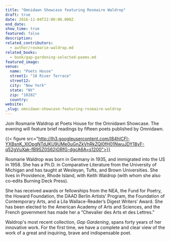 ```yaml
---
title: "Omnidawn Showcase featuring Rosmaire Waldrop"
draft: true
date: 2016-11-04T22:00:00.000Z
end_date:
show_time: true
featured: false
description:
related_contributors:
  - author/rosmarie-waldrop.md
related_books:
  - book/gap-gardening-selected-poems.md
featured_image: 
venue:
  name: "Poets House"
  street1: "10 River Terrace"
  street12:
  city: "New York"
  state: "NY"
  zip: "10282"
  country:
website:
_slug: omnidawn-showcase-featuring-rosmaire-waldrop
---
```


Join Rosmarie Waldrop at Poets House for the Omnidawn Showcase. The evening will feature brief readings by fifteen poets published by Omnidawn.

{{< figure src="http://lh3.googleusercontent.com/I84hlCFl-YXBsnK_XlOpgNTdJKU9UMe0uGnZkVhRkZQI0fH01NwuJDY18yF-q52gVuXak-fB9SZ0S62jGRfG-dgcA6A=s1200">}}
<!-- Waldrop.jpg>}} -->

Rosmarie Waldrop was born in Germany in 1935, and immigrated into the US in 1958\. She has a Ph.D. in Comparative Literature from the University of Michigan and has taught at Wesleyan, Tufts, and Brown Universities. She lives in Providence, Rhode Island, with Keith Waldrop (with whom she also co-edits Burning Deck Press).

She has received awards or fellowships from the NEA, the Fund for Poetry, the Howard Foundation, the DAAD Berlin Artists’ Program, the Foundation of Contemporary Arts, and a Lila Wallace-Reader’s Digest Writers’ Award. She has been elected to the American Academy of Arts and Sciences, and the French government has made her a “Chevalier des Arts et des Lettres.”

Waldrop's most recent collection, _Gap Gardening_, spans forty years of her innovative work. For the first time, we have a complete and clear view of the work of a great and inquiring, brave and indispensable poet.

